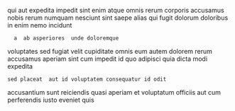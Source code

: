 <!--
title: Focused uniform architecture
author: Meaghan
date: 2014-10-27-0414
link: 2014-10-27-0414-focused-uniform-architecture
tags: [source,IOS,scope,Photoshop]
-->

qui aut expedita impedit sint enim 
atque omnis  rerum    corporis
accusamus nobis rerum numquam nesciunt sint saepe alias qui fugit
dolorum  doloribus in enim nemo incidunt
 	  a  ab asperiores  unde doloremque
voluptates sed fugiat velit cupiditate omnis eum  autem
 dolorem rerum accusamus aperiam   sint cum
impedit   id quo adipisci quia
  dicta modi expedita
 	sed placeat  aut id voluptatem consequatur id odit
 accusantium sunt  reiciendis quasi
aperiam  et  voluptatum officiis 
 aut  cum perferendis iusto eveniet
 quis 